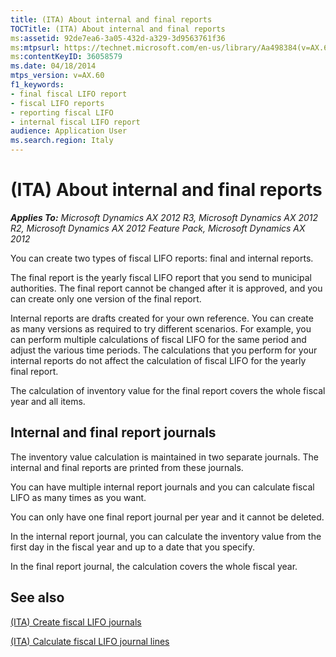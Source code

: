 ```yaml
---
title: (ITA) About internal and final reports
TOCTitle: (ITA) About internal and final reports
ms:assetid: 92de7ea6-3a05-432d-a329-3d9563761f36
ms:mtpsurl: https://technet.microsoft.com/en-us/library/Aa498384(v=AX.60)
ms:contentKeyID: 36058579
ms.date: 04/18/2014
mtps_version: v=AX.60
f1_keywords:
- final fiscal LIFO report
- fiscal LIFO reports
- reporting fiscal LIFO
- internal fiscal LIFO report
audience: Application User
ms.search.region: Italy
---
```


# (ITA) About internal and final reports 


_**Applies To:** Microsoft Dynamics AX 2012 R3, Microsoft Dynamics AX 2012 R2, Microsoft Dynamics AX 2012 Feature Pack, Microsoft Dynamics AX 2012_

You can create two types of fiscal LIFO reports: final and internal reports.

The final report is the yearly fiscal LIFO report that you send to municipal authorities. The final report cannot be changed after it is approved, and you can create only one version of the final report.

Internal reports are drafts created for your own reference. You can create as many versions as required to try different scenarios. For example, you can perform multiple calculations of fiscal LIFO for the same period and adjust the various time periods. The calculations that you perform for your internal reports do not affect the calculation of fiscal LIFO for the yearly final report.

The calculation of inventory value for the final report covers the whole fiscal year and all items.

## Internal and final report journals

The inventory value calculation is maintained in two separate journals. The internal and final reports are printed from these journals.

You can have multiple internal report journals and you can calculate fiscal LIFO as many times as you want.

You can only have one final report journal per year and it cannot be deleted.

In the internal report journal, you can calculate the inventory value from the first day in the fiscal year and up to a date that you specify.

In the final report journal, the calculation covers the whole fiscal year.

## See also

[(ITA) Create fiscal LIFO journals](ita-create-fiscal-lifo-journals.md)

[(ITA) Calculate fiscal LIFO journal lines](ita-calculate-fiscal-lifo-journal-lines.md)

  


